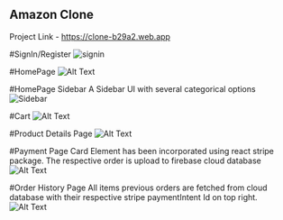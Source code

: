 ## Amazon Clone

Project Link - https://clone-b29a2.web.app

#SignIn/Register
![signin](https://user-images.githubusercontent.com/60594770/105021732-e3d19e00-5a6e-11eb-989d-cdc486fdd096.PNG)

#HomePage
![Alt Text](https://media.giphy.com/media/P79IJzWbX2xx3deWWY/giphy.gif)

#HomePage Sidebar 
A Sidebar UI with several categorical options
![Sidebar](https://user-images.githubusercontent.com/60594770/105021593-b4bb2c80-5a6e-11eb-88c7-cf60b56bd91e.PNG)

#Cart
![Alt Text](https://media.giphy.com/media/jRonGgQCAQnUBYlKIV/giphy.gif)

#Product Details Page
![Alt Text](https://media.giphy.com/media/P9RNo35jynmjl2rtVy/giphy.gif)

#Payment Page
Card Element has been incorporated using react stripe package.
The respective order is upload to firebase cloud database
![Alt Text](https://media.giphy.com/media/sNcSL5SFtbmMIenHde/giphy.gif)

#Order History Page
All items previous orders are fetched from cloud database with their respective stripe paymentIntent Id on top right.
![Alt Text](https://media.giphy.com/media/hv8PpdppvZcwCp6U1y/giphy.gif)

